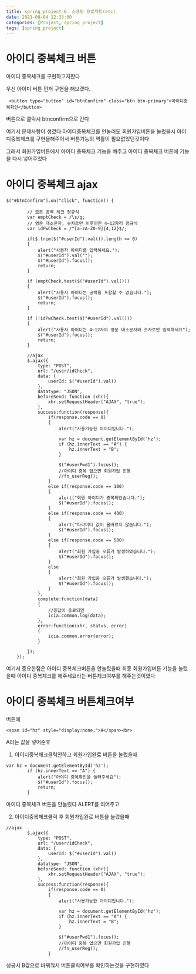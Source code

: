 ```yaml
---
title: spring_project-6. 스프링 프로젝트(etc)
date: 2021-08-04 12:33:00
categories: [Project, spring_project]
tags: [spring_project]
---
```


  
# 아이디 중복체크 버튼

아이디 중복체크를 구현하고자한다

우선 아이디 버튼 먼저 구현을 해보겠다.

```
 <button type="button" id="btnConfirm" class="btn btn-primary">아이디중복확인</button>
```

버튼으로 클릭시 btnconfirm으로 간다




여기서 문제사항이 생겼다
아이디중복체크를 안눌러도 
회원가입버튼을 눌렀을시 아이디중복체크를 구현을해주어서
버튼기능의 역활이 필요없었던것이다


그래서 회원가입버튼에서 아이디 중복체크 기능을 빼주고 
아이디 중복체크 버튼에 기능을 다시 넣어주었다


# 아이디 중복체크 ajax

```
$("#btnConfirm").on("click", function() {
		
		// 모든 공백 체크 정규식
		var emptCheck = /\s/g;
		// 영문 대소문자, 숫자로만 이루어진 4~12자리 정규식
		var idPwCheck = /^[a-zA-Z0-9]{4,12}$/;
				
		if($.trim($("#userId").val()).length <= 0)
		{
			alert("사용자 아이디를 입력하세요.");
			$("#userId").val("");
			$("#userId").focus();
			return;
		}
		
		if (emptCheck.test($("#userId").val())) 
		{
			alert("사용자 아이디는 공백을 포함할 수 없습니다.");
			$("#userId").focus();
			return;
		}
		
		if (!idPwCheck.test($("#userId").val())) 
		{
			alert("사용자 아이디는 4~12자의 영문 대소문자와 숫자로만 입력하세요");
			$("#userId").focus();
			return;
		}
		
		//ajax
		$.ajax({
			type: "POST",
			url: "/user/idCheck",
			data: {
				userId: $("#userId").val()
			},
			datatype: "JSON",
			beforeSend: function (xhr){
				xhr.setRequestHeader("AJAX", "true");
			},
			success:function(response){
				if(response.code == 0)
				{
					alert("사용가능한 아이디입니다.");
					
					var hz = document.getElementById('hz');
					if (hz.innerText == "A") {
				        hz.innerText = "B";  
					}
					
					$("#userPwd1").focus();	
					//아이디 중복 없으면 회원가입 진행
					//fn_userReg();
				}
				else if(response.code == 100)
				{
					alert("회원 아이디가 중복되었습니다.");
					$("#userId").focus();
				}
				else if(response.code == 400)
				{
					alert("파라미터 값이 올바르지 않습니다.");
					$("#userId").focus();
				}
				else if(response.code == 500)
				{
					alert("회원 가입중 오류가 발생하였습니다.");
					$("#userId").focus();
				}
				else
				{
					alert("회원 가입중 오류가 발생했습니다.");
					$("#userId").focus();
				}
			},
			complete:function(data)
			{
				//응답이 종료되면
				icia.common.log(data);
			},
			error:function(xhr, status, error)
			{
				icia.common.error(error);
			}		
		
		});
	});
```


여기서 중요한점은 아이디 중복체크버튼을 안눌렀을때
최종 회원가입버튼 기능을 눌렀을때 아이디 중복체크를 해주세요라는 버튼체크여부를 해주는것이였다


# 아이디 중복체크 버튼체크여부

버튼에 

```
<span id="hz" style="display:none;">A</span><br>
```
A라는 값을 넣어준후

1. 아이디중복체크클릭안하고 회원가입완료 버튼을 눌렀을때

```
var hz = document.getElementById('hz');
		if (hz.innerText == "A") {
			alert("아이디 중복확인을 눌러주세요");
			$("#userId").focus();
			return;
		}
```

아이디 중복체크 버튼을 안눌렀다 ALERT를 띄어주고

2. 아이디중복체크클릭 후 회원가입완료 버튼을 눌렀을때

```
//ajax
		$.ajax({
			type: "POST",
			url: "/user/idCheck",
			data: {
				userId: $("#userId").val()
			},
			datatype: "JSON",
			beforeSend: function (xhr){
				xhr.setRequestHeader("AJAX", "true");
			},
			success:function(response){
				if(response.code == 0)
				{
					alert("사용가능한 아이디입니다.");
					
					var hz = document.getElementById('hz');
					if (hz.innerText == "A") {
				        hz.innerText = "B";  
					}
					
					$("#userPwd1").focus();	
					//아이디 중복 없으면 회원가입 진행
					//fn_userReg();
				}
```

성공시 B값으로 바꿔줘서 버튼클릭여부를 확인하는것을 구현하였다

